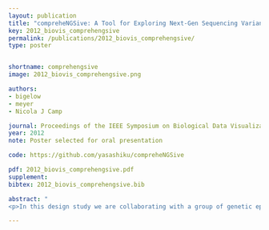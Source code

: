 ```yaml
---
layout: publication
title: "compreheNGSive: A Tool for Exploring Next-Gen Sequencing Variants"
key: 2012_biovis_comprehengsive
permalink: /publications/2012_biovis_comprehengsive/
type: poster


shortname: comprehengsive
image: 2012_biovis_comprehengsive.png

authors:
- bigelow
- meyer
- Nicola J Camp

journal: Proceedings of the IEEE Symposium on Biological Data Visualization (BioVis ’12)
year: 2012
note: Poster selected for oral presentation

code: https://github.com/yasashiku/compreheNGSive

pdf: 2012_biovis_comprehengsive.pdf
supplement:
bibtex: 2012_biovis_comprehengsive.bib

abstract: "
<p>In this design study we are collaborating with a group of genetic epidemiology experts who are using NGS data to study breast cancer. To understand our collaborators’ analysis needs we worked with this group for a year, spending four days a week in their lab. From numerous interviews, we developed over ten paper prototypes, five software prototypes, and acquired feedback. Analyzing this feedback revealed necessary visualization tasks and a workflow applicable to their data exploration. Our contributions are an articulation of a workflow and set of visualization tasks needed by our collaborators, and an early prototype of our system: compreheNGSive.</p>"

---
```

